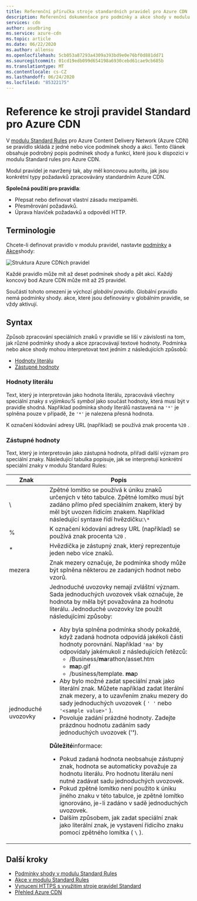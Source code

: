 ```yaml
---
title: Referenční příručka stroje standardních pravidel pro Azure CDN | Microsoft Docs
description: Referenční dokumentace pro podmínky a akce shody v modulu Standard rules pro Azure Content Delivery Network (Azure CDN).
services: cdn
author: asudbring
ms.service: azure-cdn
ms.topic: article
ms.date: 06/22/2020
ms.author: allensu
ms.openlocfilehash: 5cb053a87293a4309a393bd9e0e76bf0d881dd71
ms.sourcegitcommit: 01cd19edb099d654198a6930cebd61cae9cb685b
ms.translationtype: MT
ms.contentlocale: cs-CZ
ms.lasthandoff: 06/24/2020
ms.locfileid: "85322175"
---
```

# <a name="standard-rules-engine-reference-for-azure-cdn"></a>Reference ke stroji pravidel Standard pro Azure CDN

V [modulu Standard Rules](cdn-standard-rules-engine.md) pro Azure Content Delivery Network (Azure CDN) se pravidlo skládá z jedné nebo více podmínek shody a akci. Tento článek obsahuje podrobný popis podmínek shody a funkcí, které jsou k dispozici v modulu Standard rules pro Azure CDN.

Modul pravidel je navržený tak, aby měl koncovou autoritu, jak jsou konkrétní typy požadavků zpracovávány standardním Azure CDN.

**Společná použití pro pravidla**:

- Přepsat nebo definovat vlastní zásadu mezipaměti.
- Přesměrování požadavků.
- Úprava hlaviček požadavků a odpovědí HTTP.

## <a name="terminology"></a>Terminologie

Chcete-li definovat pravidlo v modulu pravidel, nastavte [podmínky](cdn-standard-rules-engine-match-conditions.md) a [Akce](cdn-standard-rules-engine-actions.md)shody:

 ![Struktura Azure CDNch pravidel](./media/cdn-standard-rules-engine-reference/cdn-rules-structure.png)

Každé pravidlo může mít až deset podmínek shody a pět akcí. Každý koncový bod Azure CDN může mít až 25 pravidel. 

Součástí tohoto omezení je výchozí *globální pravidlo*. Globální pravidlo nemá podmínky shody. akce, které jsou definovány v globálním pravidle, se vždy aktivují.

## <a name="syntax"></a>Syntax

Způsob zpracování speciálních znaků v pravidle se liší v závislosti na tom, jak různé podmínky shody a akce zpracovávají textové hodnoty. Podmínka nebo akce shody mohou interpretovat text jedním z následujících způsobů:

- [Hodnoty literálu](#literal-values)
- [Zástupné hodnoty](#wildcard-values)


### <a name="literal-values"></a>Hodnoty literálu

Text, který je interpretován jako hodnota literálu, zpracovává všechny speciální znaky *s výjimkou% symbol* jako součást hodnoty, která musí být v pravidle shodná. Například podmínka shody literálů nastavená na `'*'` je splněna pouze v případě, že `'*'` je nalezena přesná hodnota.

K označení kódování adresy URL (například) se používá znak procenta `%20` .

### <a name="wildcard-values"></a>Zástupné hodnoty

Text, který je interpretován jako zástupná hodnota, přiřadí další význam pro speciální znaky. Následující tabulka popisuje, jak se interpretují konkrétní speciální znaky v modulu Standard Rules:

Znak | Popis
----------|------------
\ | Zpětné lomítko se používá k úniku znaků určených v této tabulce. Zpětné lomítko musí být zadáno přímo před speciálním znakem, který by měl být uvozen řídicím znakem. Například následující syntaxe řídí hvězdičku:`\*`
% | K označení kódování adresy URL (například) se používá znak procenta `%20` .
\* | Hvězdička je zástupný znak, který reprezentuje jeden nebo více znaků.
mezera | Znak mezery označuje, že podmínka shody může být splněna některou ze zadaných hodnot nebo vzorů.
jednoduché uvozovky | Jednoduché uvozovky nemají zvláštní význam. Sada jednoduchých uvozovek však označuje, že hodnota by měla být považována za hodnotu literálu. Jednoduché uvozovky lze použít následujícími způsoby:<ul><li>Aby byla splněna podmínka shody pokaždé, když zadaná hodnota odpovídá jakékoli části hodnoty porovnání.  Například `'ma'` by odpovídaly jakémukoli z následujících řetězců: <ul><li>/Business/**ma**rathon/asset.htm</li><li>**ma**p.gif</li><li>/business/template. **ma**p</li></ul><li>Aby bylo možné zadat speciální znak jako literální znak. Můžete například zadat literální znak mezery, a to uzavřením znaku mezery do sady jednoduchých uvozovek ( `' '` nebo `'<sample value>'` ).</li><li>Povoluje zadání prázdné hodnoty. Zadejte prázdnou hodnotu zadáním sady jednoduchých uvozovek ('**'**).</li></ul>**Důležité**informace:<br /><ul><li>Pokud zadaná hodnota neobsahuje zástupný znak, hodnota se automaticky považuje za hodnotu literálu. Pro hodnotu literálu není nutné zadávat sadu jednoduchých uvozovek.</li><li>Pokud zpětné lomítko není použito k úniku jiného znaku v této tabulce, je zpětné lomítko ignorováno, je-li zadáno v sadě jednoduchých uvozovek.</li><li>Dalším způsobem, jak zadat speciální znak jako literální znak, je vystavení řídicího znaku pomocí zpětného lomítka ( `\` ).</li></ul>

## <a name="next-steps"></a>Další kroky

- [Podmínky shody v modulu Standard Rules](cdn-standard-rules-engine-match-conditions.md)
- [Akce v modulu Standard Rules](cdn-standard-rules-engine-actions.md)
- [Vynucení HTTPS s využitím stroje pravidel Standard](cdn-standard-rules-engine.md)
- [Přehled Azure CDN](cdn-overview.md)
